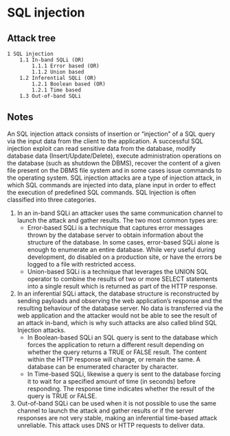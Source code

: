 # SQL injection

## Attack tree

```text
1 SQL injection
    1.1 In-band SQLi (OR)
        1.1.1 Error based (OR)
        1.1.2 Union based
    1.2 Inferential SQLi (OR)
        1.2.1 Boolean based (OR)
        1.2.1 Time based
    1.3 Out-of-band SQLi
```

## Notes

An SQL injection attack consists of insertion or “injection” of a SQL query via the input data from the client to the application. A successful SQL injection exploit can read sensitive data from the database, modify database data (Insert/Update/Delete), execute administration operations on the database (such as shutdown the DBMS), recover the content of a given file present on the DBMS file system and in some cases issue commands to the operating system. SQL injection attacks are a type of injection attack, in which SQL commands are injected into data, plane input in order to effect the execution of predefined SQL commands. SQL Injection is often classified into three categories.

1. In an in-band SQLi an attacker uses the same communication channel to launch the attack and gather results. The two most common types are:
   * Error-based SQLi is a technique that captures error messages thrown by the database server to obtain information about the structure of the database. In some cases, error-based SQLi alone is enough to enumerate an entire database. While very useful during development, do disabled on a production site, or have the errors be logged to a file with restricted access.
   * Union-based SQLi is a technique that leverages the UNION SQL operator to combine the results of two or more SELECT statements into a single result which is returned as part of the HTTP response.
1. In an inferential SQLi attack, the database structure is reconstructed by sending payloads and observing the web application’s response and the resulting behaviour of the database server. No data is transferred via the web application and the attacker would not be able to see the result of an attack in-band, which is why such attacks are also called blind SQL Injection attacks.
   * In Boolean-based SQLi an SQL query is sent to the database which forces the application to return a different result depending on whether the query returns a TRUE or FALSE result. The content within the HTTP response will change, or remain the same. A database can be enumerated character by character.
   * In Time-based SQLi, likewise a query is sent to the database forcing it to wait for a specified amount of time (in seconds) before responding. The response time indicates whether the result of the query is TRUE or FALSE.
1. Out-of-band SQLi can be used when it is not possible to use the same channel to launch the attack and gather results or if the server responses are not very stable, making an inferential time-based attack unreliable. This attack uses DNS or HTTP requests to deliver data.


